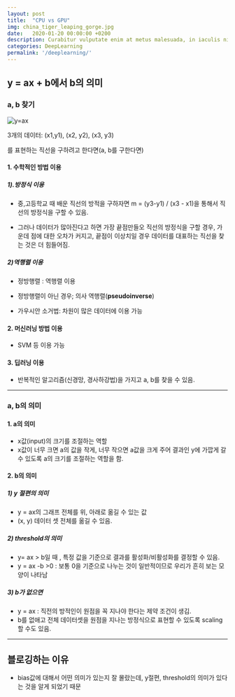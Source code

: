 ```yaml
---
layout: post
title:  "CPU vs GPU"
img: china_tiger_leaping_gorge.jpg
date:   2020-01-20 00:00:00 +0200
description: Curabitur vulputate enim at metus malesuada, in iaculis nisl tincidunt. Mauris dapibus ut ante ornare ullamcorper. Vivamus ultrices erat lorem. Phasellus pretium nisl ac elit porttitor, id condimentum velit aliquam.
categories: DeepLearning
permalink: '/deeplearning/'
---
```


## y = ax + b에서 b의 의미


### a, b 찾기
![y=ax](images/y=ax.jpg)

3개의 데이터: (x1,y1), (x2, y2), (x3, y3) 

를 표현하는 직선을 구하려고 한다면(a, b를 구한다면)

#### 1. 수학적인 방법 이용

##### 1).방정식 이용

- 중,고등학교 때 배운 직선의 방적을 구하자면 m = (y3-y1) / (x3 - x1)을 통해서 직선의 방정식을 구할 수 있음.

- 그러나 데이터가 많아진다고 하면 가장 끝점만들오 직선의 방정식을 구할 경우, 가운데 점에 대한 오차가 커지고, 끝점이 이상치일 경우  데이터를 대표하는 직선을 찾는 것은 더 힘들어짐.

##### 2)역행렬 이용

  - 정방행렬 : 역행렬 이용
  - 정방행렬이 아닌 경우; 의사 역행렬(**pseudoinverse**)

- 가우시안 소거법: 차원이 많은 데이터에 이용 가능

####  2. 머신러닝 방법 이용

- SVM 등 이용 가능

####  3. 딥러닝 이용

- 반복적인 알고리즘(신경망, 경사하강법)을 가지고 a, b를 찾을 수 있음.



---

### a, b의 의미

#### 1. a의 의미
- x값(input)의 크기를 조절하는 역할
- x값이 너무 크면 a의 값을 작게, 너무 작으면 a값을 크게 주어  결과인 y에 가깝게 갈 수 있도록 a의 크기를 조절하는 역할을 함.

#### 2. b의 의미
##### 1) y 절편의 의미
- y = ax의 그래프 전체를 위, 아래로 옮길 수 있는 값
- (x, y) 데이터 셋 전체를 옮길 수 있음.

##### 2) threshold의 의미
- y= ax  > b일 때 , 특정 값을 기준으로 결과를 활성화/비활성화를 결정할 수 있음.
- y = ax -b >0 : 보통 0을 기준으로 나누는 것이 일반적이므로 우리가 흔히 보는 모양이 나타남

##### 3) b가 없으면
- y = ax : 직전의 방적인이 원점을 꼭 지나야 한다는 제약 조건이 생김.
- b를 없애고 전체 데이터셋을 원점을 지나는 방정식으로 표현할 수 있도록 scaling할 수도 있음.

---


## 블로깅하는 이유
- bias값에 대해서 어떤 의미가 있는지 잘 몰랐는데,  y절편, threshold의 의미가 있다는 것을 알게 되었기 때문

  
